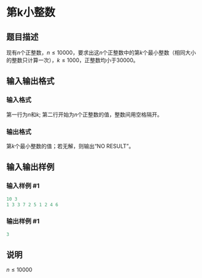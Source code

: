 # 第k小整数

## 题目描述

现有$n$个正整数，$n≤10000$，要求出这$n$个正整数中的第$k$个最小整数（相同大小的整数只计算一次），$k≤1000$，正整数均小于$30000$。

## 输入输出格式

### 输入格式

第一行为$n$和$k$; 第二行开始为$n$个正整数的值，整数间用空格隔开。

### 输出格式

第$k$个最小整数的值；若无解，则输出“NO RESULT”。

## 输入输出样例

### 输入样例 #1

```cpp
10 3
1 3 3 7 2 5 1 2 4 6

```
### 输出样例 #1

```cpp
3

```
## 说明

$n≤10000$

